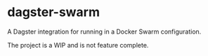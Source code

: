 # dagster-swarm

A Dagster integration for running in a Docker Swarm configuration.

The project is a WIP and is not feature complete.
